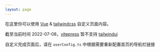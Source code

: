 ```yaml
---
layout: page
---
```

<script setup>
  import { onMounted } from 'vue'

  onMounted(() => {
    // .vitepress/theme/js/nav.js
    window.toggleNavbarOnPageChange()
  })
</script>
<style lang="scss">
  .home {
    .content {
      @apply font-bold text-2xl;

      a {
        @apply text-blue-700;
      }
    }
  }
</style>

<div class="home container w-3/4 m-auto mt-6 flex flex-col justify-center">
  <p class="content">
    在这里你可以使用 <a href="https://vitepress.vuejs.org/guide/using-vue.html">Vue</a> & <a href="https://tailwindcss.com/docs/installation">tailwindcss</a> 自定义页面内容。
  </p>

  <p class="content">截至当前时间 2022-07-08，<a href="https://vitepress.vuejs.org/">vitepress</a> 暂不支持 <a href="https://tailwindui.com/">tailwindui</a></p>
  <p class="content">自定义完成页面后，请在 <code>userConfig.ts</code> 中根据需要重新配置首页的导航栏链接</p>
</div>
